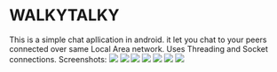 # WALKYTALKY
This is a simple chat apllication in android. it let you chat to your peers connected over same Local Area network.
Uses Threading and Socket connections.
Screenshots:
![](images/ScreenShot_1.jpeg)
![](images/ScreenShot_2.jpeg)
![](images/ScreenShot1.png)
![](images/ScreenShot_3.jpeg)
![](images/ScreenShot_4.jpeg)
![](images/ScreenShot3.png)
![](images/ScreenShot_5.jpeg)



